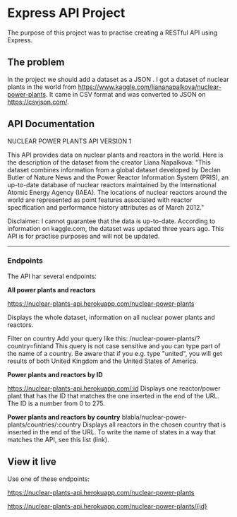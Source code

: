 # Express API Project

The purpose of this project was to practise creating a RESTful API using Express.



## The problem

In the project we should add a dataset as a JSON . I got a dataset of nuclear plants in the world from https://www.kaggle.com/liananapalkova/nuclear-power-plants. It came in CSV format and was converted to JSON on https://csvjson.com/. 

## API Documentation
NUCLEAR POWER PLANTS API VERSION 1

This API provides data on nuclear plants and reactors in the world. Here is the description of the dataset from the creator Liana Napalkova: "This dataset combines information from a global dataset developed by Declan Butler of Nature News and the Power Reactor Information System (PRIS), an up-to-date database of nuclear reactors maintained by the International Atomic Energy Agency (IAEA). The locations of nuclear reactors around the world are represented as point features associated with reactor specification and performance history attributes as of March 2012."

Disclaimer: I cannot guarantee that the data is up-to-date. According to information on kaggle.com, the dataset was updated three years ago. This API is for practise purposes and will not be updated.
_____________________________________________________________________________________________________

### Endpoints

The API har several endpoints:

**All power plants and reactors**

https://nuclear-plants-api.herokuapp.com/nuclear-power-plants 

Displays the whole dataset, information on all nuclear power plants and reactors. 

Filter on country
Add your query like this:
/nuclear-power-plants/?country=finland
This query is not case sensitive and you can type part of the name of a country. Be aware that if you e.g. type "united", you will get results of both United Kingdom and the United States of America. 

**Power plants and reactors by ID**

https://nuclear-plants-api.herokuapp.com/:id
Displays one reactor/power plant that has the ID that matches the one inserted in the end of the URL. The ID is a number from 0 to 275.

**Power plants and reactors by country**
blabla/nuclear-power-plants/countries/:country
Displays all reactors in the chosen country that is inserted in the end of the URL. To write the name of states in a way that matches the API, see this list (link).

## View it live

Use one of these endpoints:

https://nuclear-plants-api.herokuapp.com/nuclear-power-plants

https://nuclear-plants-api.herokuapp.com/nuclear-power-plants/{id}
